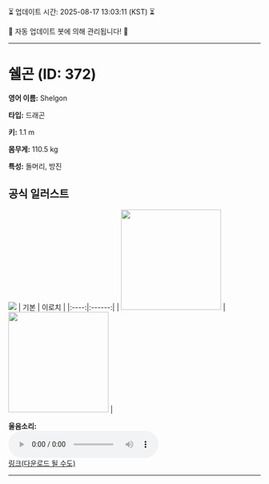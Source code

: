 
⏳ 업데이트 시간: 2025-08-17 13:03:11 (KST) ⏳

🤖 자동 업데이트 봇에 의해 관리됩니다! 🤖

---

# 쉘곤 (ID: 372)
**영어 이름:** Shelgon

**타입:** 드래곤

**키:** 1.1 m

**몸무게:** 110.5 kg

**특성:** 돌머리, 방진

## 공식 일러스트
![](https://raw.githubusercontent.com/PokeAPI/sprites/master/sprites/pokemon/other/official-artwork/372.png)
| 기본 | 이로치 |
|:----:|:------:|
| <img src="http://play.pokemonshowdown.com/sprites/ani/shelgon.gif" width="200"> | <img src="http://play.pokemonshowdown.com/sprites/ani-shiny/shelgon.gif" width="200"> |

**울음소리:**<br><audio controls src="https://raw.githubusercontent.com/PokeAPI/cries/main/cries/pokemon/latest/372.ogg"></audio><br> [링크(다운로드 될 수도)](https://raw.githubusercontent.com/PokeAPI/cries/main/cries/pokemon/latest/372.ogg)


---
